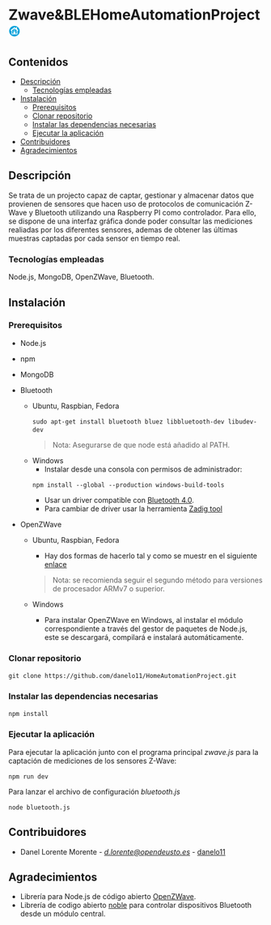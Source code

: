 # Zwave&BLEHomeAutomationProject <img width=23 heigth=23 src="src/public/images/logo.png">
## Contenidos
- [Descripción](#descripción)
  - [Tecnologías empleadas](#tecnologías-empleadas)
- [Instalación](#instalación)
  - [Prerequisitos](#prerequisitos)
  - [Clonar repositorio](#clonar-repositorio)
  - [Instalar las dependencias necesarias](#instalar-las-dependencias-necesarias)
  - [Ejecutar la aplicación](#ejecutar-la-aplicación)
- [Contribuidores](#contribuidores)
- [Agradecimientos](#agradecimientos)


## Descripción
Se trata de un projecto capaz de captar, gestionar y almacenar datos que provienen de sensores que hacen uso de protocolos de comunicación Z-Wave y Bluetooth utilizando una Raspberry PI como controlador. Para ello, se dispone de una interfaz gráfica donde poder consultar las mediciones realiadas por los diferentes sensores, ademas de obtener las últimas muestras captadas por cada sensor en tiempo real.   

### Tecnologías empleadas
Node.js, MongoDB, OpenZWave, Bluetooth.

## Instalación

### Prerequisitos
- Node.js
- npm
- MongoDB
- Bluetooth 

  - Ubuntu, Raspbian, Fedora
    ```
    sudo apt-get install bluetooth bluez libbluetooth-dev libudev-dev
    ```
    > Nota: Asegurarse de que node está añadido al PATH.
  - Windows
    - Instalar desde una consola con permisos de administrador:
    ```
    npm install --global --production windows-build-tools
    ```
    - Usar un driver compatible con [Bluetooth 4.0](https://github.com/abandonware/node-bluetooth-hci-socket#windows).
    - Para cambiar de driver usar la herramienta [Zadig tool](https://zadig.akeo.ie/)
      
- OpenZWave

  - Ubuntu, Raspbian, Fedora
    - Hay dos formas de hacerlo tal y como se muestr en el siguiente [enlace](https://github.com/OpenZWave/node-openzwave-shared/blob/master/README-raspbian.md)
    
    > Nota: se recomienda seguir el segundo método para versiones de procesador ARMv7 o superior.
  - Windows
    - Para instalar OpenZWave en Windows, al instalar el módulo correspondiente a través del gestor de paquetes de Node.js, este se descargará, compilará e instalará automáticamente.

### Clonar repositorio
  ```
  git clone https://github.com/danelo11/HomeAutomationProject.git
  ```
  
### Instalar las dependencias necesarias
  ```
  npm install
  ```
  
### Ejecutar la aplicación
  Para ejecutar la aplicación junto con el programa principal *zwave.js* para la captación de mediciones de los sensores Z-Wave:
  ```
  npm run dev
  ```
  Para lanzar el archivo de configuración *bluetooth.js*
  ```
  node bluetooth.js
  ```

## Contribuidores
- Danel Lorente Morente - [*d.lorente@opendeusto.es*](https://www.google.es/) - [danelo11](https://github.com/danelo11/)

## Agradecimientos
- Librería para Node.js de código abierto [OpenZWave](https://github.com/OpenZWave/node-openzwave-shared).
- Librería de codigo abierto [noble](https://github.com/abandonware/noble) para controlar dispositivos Bluetooth desde un módulo central.
